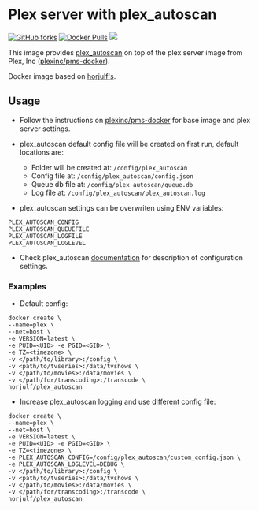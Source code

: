 # Plex server with plex_autoscan
[![GitHub forks](https://img.shields.io/github/forks/horjulf/docker-plex_autoscan.svg?style=social&label=Fork&style=flat-square)](https://github.com/horjulf/docker-plex_autoscan)
[![Docker Pulls](https://img.shields.io/docker/pulls/horjulf/plex_autoscan.svg)](https://hub.docker.com/r/horjulf/plex_autoscan/)
[![](https://images.microbadger.com/badges/image/horjulf/plex_autoscan.svg)](https://microbadger.com/images/horjulf/plex_autoscan)

This image provides [plex_autoscan](https://github.com/l3uddz/plex_autoscan) on top of the plex server image from Plex, Inc ([plexinc/pms-docker](https://hub.docker.com/r/plexinc/pms-docker/)).

Docker image based on [horjulf's](https://github.com/horjulf/docker-plex_autoscan).

## Usage

- Follow the instructions on [plexinc/pms-docker](https://github.com/plexinc/pms-docker) for base image and plex server settings.

- plex_autoscan default config file will be created on first run, default locations are:
  - Folder will be created at: `/config/plex_autoscan`
  - Config file at: `/config/plex_autoscan/config.json`
  - Queue db file at: `/config/plex_autoscan/queue.db`
  - Log file at: `/config/plex_autoscan/plex_autoscan.log`

- plex_autoscan settings can be overwriten using ENV variables:
```
PLEX_AUTOSCAN_CONFIG
PLEX_AUTOSCAN_QUEUEFILE
PLEX_AUTOSCAN_LOGFILE
PLEX_AUTOSCAN_LOGLEVEL
```

- Check plex_autoscan [documentation](https://github.com/l3uddz/plex_autoscan/blob/master/README.md) for description of configuration settings.

### Examples

- Default config:
```
docker create \
--name=plex \
--net=host \
-e VERSION=latest \
-e PUID=<UID> -e PGID=<GID> \
-e TZ=<timezone> \
-v </path/to/library>:/config \
-v <path/to/tvseries>:/data/tvshows \
-v </path/to/movies>:/data/movies \
-v </path/for/transcoding>:/transcode \
horjulf/plex_autoscan
```

- Increase plex_autoscan logging and use different config file:
```
docker create \
--name=plex \
--net=host \
-e VERSION=latest \
-e PUID=<UID> -e PGID=<GID> \
-e TZ=<timezone> \
-e PLEX_AUTOSCAN_CONFIG=/config/plex_autoscan/custom_config.json \
-e PLEX_AUTOSCAN_LOGLEVEL=DEBUG \
-v </path/to/library>:/config \
-v <path/to/tvseries>:/data/tvshows \
-v </path/to/movies>:/data/movies \
-v </path/for/transcoding>:/transcode \
horjulf/plex_autoscan
```
